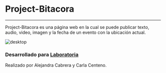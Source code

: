 # Project-Bitacora
---
Project-Bitacora es una página web en la cual se puede publicar texto, audio, video, imagen y la fecha de un evento con la ubicación actual.  

![desktop](https://user-images.githubusercontent.com/32287306/38590137-ff7ba2da-3cf4-11e8-8862-5adaf4b61703.gif)

### Desarrollado para [Laboratoria](http://laboratoria.la) 

Realizado por Alejandra Cabrera y Carla Centeno.